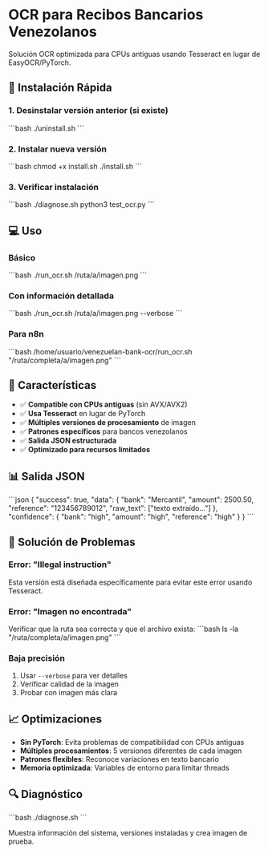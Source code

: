 # OCR para Recibos Bancarios Venezolanos

Solución OCR optimizada para CPUs antiguas usando Tesseract en lugar de EasyOCR/PyTorch.

## 🚀 Instalación Rápida

### 1. Desinstalar versión anterior (si existe)
\`\`\`bash
./uninstall.sh
\`\`\`

### 2. Instalar nueva versión
\`\`\`bash
chmod +x install.sh
./install.sh
\`\`\`

### 3. Verificar instalación
\`\`\`bash
./diagnose.sh
python3 test_ocr.py
\`\`\`

## 💻 Uso

### Básico
\`\`\`bash
./run_ocr.sh /ruta/a/imagen.png
\`\`\`

### Con información detallada
\`\`\`bash
./run_ocr.sh /ruta/a/imagen.png --verbose
\`\`\`

### Para n8n
\`\`\`bash
/home/usuario/venezuelan-bank-ocr/run_ocr.sh "/ruta/completa/a/imagen.png"
\`\`\`

## 🔧 Características

- ✅ **Compatible con CPUs antiguas** (sin AVX/AVX2)
- ✅ **Usa Tesseract** en lugar de PyTorch
- ✅ **Múltiples versiones de procesamiento** de imagen
- ✅ **Patrones específicos** para bancos venezolanos
- ✅ **Salida JSON estructurada**
- ✅ **Optimizado para recursos limitados**

## 📊 Salida JSON

\`\`\`json
{
  "success": true,
  "data": {
    "bank": "Mercantil",
    "amount": 2500.50,
    "reference": "123456789012",
    "raw_text": ["texto extraído..."]
  },
  "confidence": {
    "bank": "high",
    "amount": "high", 
    "reference": "high"
  }
}
\`\`\`

## 🐛 Solución de Problemas

### Error: "Illegal instruction"
Esta versión está diseñada específicamente para evitar este error usando Tesseract.

### Error: "Imagen no encontrada"
Verificar que la ruta sea correcta y que el archivo exista:
\`\`\`bash
ls -la "/ruta/completa/a/imagen.png"
\`\`\`

### Baja precisión
1. Usar `--verbose` para ver detalles
2. Verificar calidad de la imagen
3. Probar con imagen más clara

## 📈 Optimizaciones

- **Sin PyTorch**: Evita problemas de compatibilidad con CPUs antiguas
- **Múltiples procesamientos**: 5 versiones diferentes de cada imagen
- **Patrones flexibles**: Reconoce variaciones en texto bancario
- **Memoria optimizada**: Variables de entorno para limitar threads

## 🔍 Diagnóstico

\`\`\`bash
./diagnose.sh
\`\`\`

Muestra información del sistema, versiones instaladas y crea imagen de prueba.
